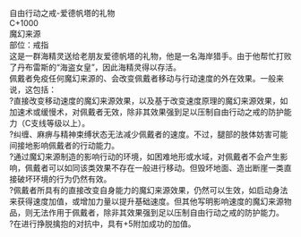 <title>自由行动之戒</title>
<meta name="GENERATOR" content="WinCHM">
<meta http-equiv="Content-Type" content="text/html; charset=gb2312">
<br>自由行动之戒-爱德帆塔的礼物
<br>C+1000
<br>魔幻来源
<br>部位：戒指
<br>这是一群海精灵送给老朋友爱德帆塔的礼物，他是一名海岸猎手。由于他帮忙打败了丹布雷斯的“海盗女皇”，因此海精灵得以存活。
<br>佩戴者免疫任何魔幻来源的、会改变佩戴者移动与行动速度的外在效果。一般来说，这包括：
<br>?直接改变移动速度的魔幻来源效果，以及基于改变速度原理的魔幻来源效果，如加速术或缓慢术，对佩戴者无效，除非其效果强到足以压制自由行动之戒的防护能力（C支线等级以上）。
<br>?纠缠、麻痹与精神束缚状态无法减少佩戴者的速度。不过，腿部的肢体妨害可能间接地影响佩戴者的行动能力。
<br>?通过魔幻来源制造的影响行动的环境，如困难地形或水域，对佩戴者不会产生影响，佩戴者可以如同该类效果不存在一般进行移动。但毁坏地面、造出断崖一类直接破坏环境的行为仍然有效。
<br>?佩戴者所具有的直接改变自身能力的魔幻来源效果，仍然可以生效，如启动身法来获得速度加值，或增加力量以提升基础速度。但其他写明影响速度的魔幻来源物品，则无法作用于佩戴者，除非其效果强到足以压制自由行动之戒的防护能力。
<br>?在进行挣脱擒抱的对抗中，具有+5附加成功的加值。